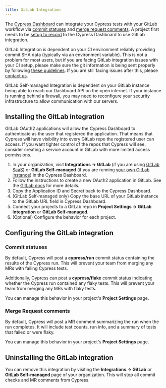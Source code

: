 ```yaml
---
title: GitLab Integration
---
```


The [Cypress Dashboard](https://on.cypress.io/dashboard) can integrate your
Cypress tests with your GitLab workflow via [commit statuses](#Commit-statuses)
and [merge request comments](#Merge-Request-comments). A project first needs to
be [setup to record](/guides/dashboard/projects) to the Cypress Dashboard to use
GitLab integration.

<Alert type="warning">

GitLab Integration is dependent on your CI environment reliably providing commit
SHA data (typically via an environment variable). This is not a problem for most
users, but if you are facing GitLab integration issues with your CI setup,
please make sure the git information is being sent properly by following
[these guidelines](/guides/continuous-integration/introduction#Git-information).
If you are still facing issues after this, please
[contact us](mailto:hello@cypress.io).

</Alert>

<Alert type="warning">

GitLab Self-managed Integration is dependent on your GitLab instance being able
to reach our Dashboard API on the open internet. If your instance is running
behind a firewall, you may need to reconfigure your security infrastructure to
allow communication with our servers.

</Alert>

## Installing the GitLab integration

<Alert type="warning">

GitLab OAuth2 applications will allow the Cypress Dashboard to authenticate as
the user that registered the application. That means that Cypress will have
visibility into every GitLab repo the registered user can access. If you want
tighter control of the repos that Cypress will see, consider creating a service
account in GitLab with more limited access permissions.

</Alert>

1. In your organization, visit **Integrations → GitLab** (if you are using
   [GitLab SaaS](https://docs.gitlab.com/ee/subscriptions/gitlab_com/)) or
   **GitLab Self-managed** (if you are running
   [your own GitLab instance](https://docs.gitlab.com/ee/subscriptions/self_managed/))
   in the Cypress Dashboard.
2. Follow the instructions to create a new OAuth2 application in GitLab. See the
   [GitLab docs](https://docs.gitlab.com/ee/integration/oauth_provider.html#adding-an-application-through-the-profile)
   for more details.
3. Copy the Application ID and Secret back to the Cypress Dashboard.
4. (GitLab Self-managed only) Copy the base URL of your GitLab instance to the
   GitLab URL field in Cypress Dashboard.
5. Connect your projects to a GitLab repo in **Project Settings → GitLab
   Integration** or **GitLab Self-managed**.
6. (Optional) Configure the behavior for each project.

## Configuring the GitLab integration

### Commit statuses

By default, Cypress will post a **cypress/run** commit status containing the
results of the Cypress run. This will prevent your team from merging any MRs
with failing Cypress tests.

Additionally, Cypress can post a **cypress/flake** commit status indicating
whether the Cypress run contained any flaky tests. This will prevent your team
from merging any MRs with flaky tests.

You can manage this behavior in your project's **Project Settings** page.

### Merge Request comments

By default, Cypress will post a MR comment summarizing the run when the run
completes. It will include test counts, run info, and a summary of tests that
failed or were flaky.

You can manage this behavior in your project's **Project Settings** page.

## Uninstalling the GitLab integration

You can remove this integration by visiting the **Integrations → GitLab** or
**GitLab Self-managed** page of your organization. This will stop all commit
checks and MR comments from Cypress.
